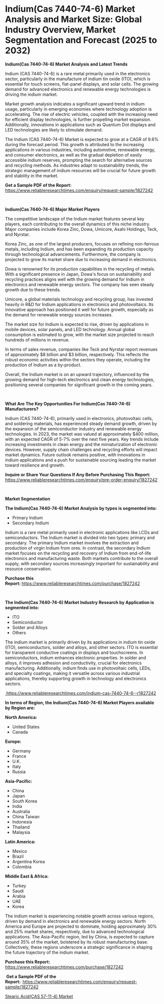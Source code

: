 <p><h1>Indium(Cas 7440-74-6) Market Analysis and Market Size: Global Industry Overview, Market Segmentation and Forecast (2025 to 2032)</h1></p><p><strong>Indium(Cas 7440-74-6) Market Analysis and Latest Trends</strong></p>
<p><p>Indium (CAS 7440-74-6) is a rare metal primarily used in the electronics sector, particularly in the manufacture of indium tin oxide (ITO), which is essential for touch screens, flat-panel displays, and solar cells. The growing demand for advanced electronics and renewable energy technologies is driving the indium market. </p><p>Market growth analysis indicates a significant upward trend in indium usage, particularly in emerging economies where technology adoption is accelerating. The rise of electric vehicles, coupled with the increasing need for efficient display technologies, is further propelling market expansion. Additionally, innovations in applications such as Quantum Dot displays and LED technologies are likely to stimulate demand.</p><p>The Indium (CAS 7440-74-6) Market is expected to grow at a CAGR of 9.6% during the forecast period. This growth is attributed to the increasing applications in various industries, including automotive, renewable energy, and consumer electronics, as well as the gradual depletion of easily accessible indium reserves, prompting the search for alternative sources and recycling methods. As industries adapt to sustainability trends, the strategic management of indium resources will be crucial for future growth and stability in the market.</p></p>
<p><strong>Get a Sample PDF of the Report:&nbsp;</strong> <a href="https://www.reliableresearchtimes.com/enquiry/request-sample/1827242?utm_campaign=2007&utm_medium=2&utm_source=Github&utm_content=ia&utm_term=03022025&utm_id=indiumcas-7440-74-6">https://www.reliableresearchtimes.com/enquiry/request-sample/1827242</a></p>
<p>&nbsp;</p>
<p><strong>Indium(Cas 7440-74-6) Major Market Players</strong></p>
<p><p>The competitive landscape of the Indium market features several key players, each contributing to the overall dynamics of this niche industry. Major companies include Korea Zinc, Dowa, Umicore, Asahi Holdings, Teck, and Nyrstar.</p><p>Korea Zinc, as one of the largest producers, focuses on refining non-ferrous metals, including Indium, and has been expanding its production capacity through technological advancements. Furthermore, the company is projected to grow its market share due to increasing demand in electronics.</p><p>Dowa is renowned for its production capabilities in the recycling of metals. With a significant presence in Japan, Dowa's focus on sustainability and recycling practices aligns well with the growing demand for Indium in electronics and renewable energy sectors. The company has seen steady growth due to these trends.</p><p>Umicore, a global materials technology and recycling group, has invested heavily in R&D for Indium applications in electronics and photovoltaics. Its innovative approach has positioned it well for future growth, especially as the demand for renewable energy sources increases.</p><p>The market size for Indium is expected to rise, driven by applications in mobile devices, solar panels, and LED technology. Annual global consumption is estimated to grow, with the market size projected to reach hundreds of millions in revenue.</p><p>In terms of sales revenue, companies like Teck and Nyrstar report revenues of approximately $8 billion and $3 billion, respectively. This reflects the robust economic activities within the sectors they operate, including the production of Indium as a by-product.</p><p>Overall, the Indium market is on an upward trajectory, influenced by the growing demand for high-tech electronics and clean energy technologies, positioning several companies for significant growth in the coming years.</p></p>
<p>&nbsp;</p>
<p><strong>What Are The Key Opportunities For Indium(Cas 7440-74-6) Manufacturers?</strong></p>
<p><p>Indium (CAS 7440-74-6), primarily used in electronics, photovoltaic cells, and soldering materials, has experienced steady demand growth, driven by the expansion of the semiconductor industry and renewable energy technologies. In 2023, the market was valued at approximately $400 million, with an expected CAGR of 5-7% over the next five years. Key trends include increasing investments in clean energy and the miniaturization of electronic devices. However, supply chain challenges and recycling efforts will impact market dynamics. Future outlook remains positive, with innovations in indium applications and a push for sustainable sourcing leading the market toward resilience and growth.</p></p>
<p><strong>Inquire or Share Your Questions If Any Before Purchasing This Report:</strong> <a href="https://www.reliableresearchtimes.com/enquiry/pre-order-enquiry/1827242?utm_campaign=2007&utm_medium=2&utm_source=Github&utm_content=ia&utm_term=03022025&utm_id=indiumcas-7440-74-6">https://www.reliableresearchtimes.com/enquiry/pre-order-enquiry/1827242</a></p>
<p>&nbsp;</p>
<p><strong>Market Segmentation</strong></p>
<p><strong>The Indium(Cas 7440-74-6) Market Analysis by types is segmented into:</strong></p>
<p><ul><li>Primary Indium</li><li>Secondary Indium</li></ul></p>
<p><p>Indium is a rare metal primarily used in electronic applications like LCDs and semiconductors. The Indium market is divided into two types: primary and secondary. The primary Indium market involves the extraction and production of virgin Indium from ores. In contrast, the secondary Indium market focuses on the recycling and recovery of Indium from end-of-life electronics and manufacturing waste. Both markets contribute to the overall supply, with secondary sources increasingly important for sustainability and resource conservation.</p></p>
<p><strong>Purchase this Report:&nbsp;</strong><a href="https://www.reliableresearchtimes.com/purchase/1827242?utm_campaign=2007&utm_medium=2&utm_source=Github&utm_content=ia&utm_term=03022025&utm_id=indiumcas-7440-74-6">https://www.reliableresearchtimes.com/purchase/1827242</a></p>
<p>&nbsp;</p>
<p><strong>The Indium(Cas 7440-74-6) Market Industry Research by Application is segmented into:</strong></p>
<p><ul><li>ITO</li><li>Semiconductor</li><li>Solder and Alloys</li><li>Others</li></ul></p>
<p><p>The indium market is primarily driven by its applications in indium tin oxide (ITO), semiconductors, solder and alloys, and other sectors. ITO is essential for transparent conductive coatings in displays and touchscreens. In semiconductors, indium enhances electronic properties. In solder and alloys, it improves adhesion and conductivity, crucial for electronics manufacturing. Additionally, indium finds use in photovoltaic cells, LEDs, and specialty coatings, making it versatile across various industrial applications, thereby supporting growth in technology and electronics sectors.</p></p>
<p><a href="https://www.reliableresearchtimes.com/indium-cas-7440-74-6--r1827242?utm_campaign=2007&utm_medium=2&utm_source=Github&utm_content=ia&utm_term=03022025&utm_id=indiumcas-7440-74-6">&nbsp;https://www.reliableresearchtimes.com/indium-cas-7440-74-6--r1827242</a></p>
<p><strong>In terms of Region, the Indium(Cas 7440-74-6) Market Players available by Region are:</strong></p>
<p>
    <p> <strong> North America: </strong>
        <ul>
            <li>United States</li>
            <li>Canada</li>
        </ul>
        </p> 
    <p> <strong> Europe: </strong>
        <ul>
            <li>Germany</li>
            <li>France</li>
            <li>U.K.</li>
            <li>Italy</li>
            <li>Russia</li>
        </ul>
        </p> 
    <p> <strong> Asia-Pacific: </strong>
        <ul>
            <li>China</li>
            <li>Japan</li>
            <li>South Korea</li>
            <li>India</li>
            <li>Australia</li>
            <li>China Taiwan</li>
            <li>Indonesia</li>
            <li>Thailand</li>
            <li>Malaysia</li>
        </ul>
        </p> 
    <p> <strong> Latin America: </strong>
        <ul>
            <li>Mexico</li>
            <li>Brazil</li>
            <li>Argentina Korea</li>
            <li>Colombia</li>
        </ul>
        </p> 
    <p> <strong> Middle East & Africa: </strong>
        <ul>
            <li>Turkey</li>
            <li>Saudi</li>
            <li>Arabia</li>
            <li>UAE</li>
            <li>Korea</li>
        </ul>
    </p>
    </p>
<p><p>The indium market is experiencing notable growth across various regions, driven by demand in electronics and renewable energy sectors. North America and Europe are projected to dominate, holding approximately 30% and 25% market shares, respectively, due to advanced technological applications. The Asia-Pacific region, led by China, is expected to capture around 35% of the market, bolstered by its robust manufacturing base. Collectively, these regions underscore a strategic significance in shaping the future trajectory of the indium market.</p></p>
<p><strong>Purchase this Report: </strong><a href="https://www.reliableresearchtimes.com/purchase/1827242?utm_campaign=2007&utm_medium=2&utm_source=Github&utm_content=ia&utm_term=03022025&utm_id=indiumcas-7440-74-6">https://www.reliableresearchtimes.com/purchase/1827242</a></p>
<p>&nbsp;<strong>Get a Sample PDF of the Report:&nbsp;&nbsp;</strong><a href="https://www.reliableresearchtimes.com/enquiry/request-sample/1827242?utm_campaign=2007&utm_medium=2&utm_source=Github&utm_content=ia&utm_term=03022025&utm_id=indiumcas-7440-74-6">https://www.reliableresearchtimes.com/enquiry/request-sample/1827242</a></p>
<p><strong></strong></p>
<p><p><a href="https://github.com/angelajermaine/Market-Research-Report-List-5/blob/main/stearic-acidcas-57-11-4-market.md?utm_campaign=2007&utm_medium=2&utm_source=Github&utm_content=ia&utm_term=03022025&utm_id=indiumcas-7440-74-6">Stearic Acid(CAS 57-11-4) Market</a></p></p>